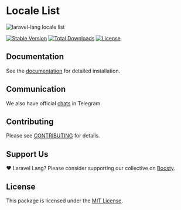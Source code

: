 # Locale List

![laravel-lang locale list](https://preview.dragon-code.pro/laravel-lang/locale-list.svg?brand=laravel&mode=dark)

[![Stable Version][badge_stable]][link_packagist]
[![Total Downloads][badge_downloads]][link_packagist]
[![License][badge_license]][link_license]

## Documentation

See the [documentation](https://laravel-lang.com/packages-locale-list.html) for detailed installation.

## Communication

We also have official [chats](https://t.me/addlist/l0XGtvEIBiljMTMy) in Telegram.

## Contributing

Please see [CONTRIBUTING](https://laravel-lang.com/contributions.html) for details.

## Support Us

❤️ Laravel Lang? Please consider supporting our collective on [Boosty](https://boosty.to/laravel-lang).

## License

This package is licensed under the [MIT License](https://laravel-lang.com/license.html).


[badge_stable]:     https://img.shields.io/github/v/release/Laravel-Lang/locale-list?label=stable&style=flat-square
[badge_downloads]:  https://img.shields.io/packagist/dt/Laravel-Lang/locale-list.svg?style=flat-square
[badge_license]:    https://img.shields.io/packagist/l/Laravel-Lang/locale-list.svg?style=flat-square
[link_packagist]:   https://packagist.org/packages/Laravel-Lang/locale-list
[link_license]:     LICENSE
